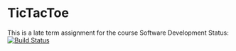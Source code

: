 # TicTacToe
This is a late term assignment for the course Software Development
Status: [![Build Status](https://travis-ci.org/RU-DDoS/TicTacToe.png)](https://travis-ci.org/RU-DDoS/TicTacToe)
